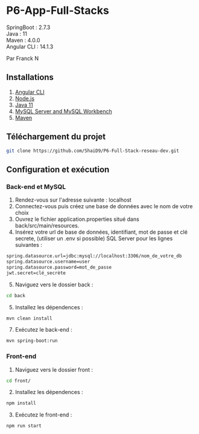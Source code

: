 # P6-App-Full-Stacks

SpringBoot : 2.7.3  
Java : 11  
Maven : 4.0.0  
Angular CLI : 14.1.3  

Par Franck N

## Installations

1. [Angular CLI](https://angular.io/cli)
2. [Node.js](https://nodejs.org/)
3. [Java 11](https://www.oracle.com/java/technologies/javase-jdk11-downloads.html)
4. [MySQL Server and MySQL Workbench](https://dev.mysql.com/downloads/)
5. [Maven](https://maven.apache.org/)

## Téléchargement du projet

```sh
git clone https://github.com/ShaiD9/P6-Full-Stack-reseau-dev.git
```

## Configuration et exécution 
### Back-end et MySQL

1. Rendez-vous sur l'adresse suivante : localhost
2. Connectez-vous puis créez une base de données avec le nom de votre choix
3. Ouvrez le fichier application.properties situé dans back/src/main/resources.
4. Insérez votre url de base de données, identifiant, mot de passe et clé secrete, (utiliser un .env si possible) SQL Server pour les lignes suivantes :

```sh
spring.datasource.url=jdbc:mysql://localhost:3306/nom_de_votre_db
spring.datasource.username=user
spring.datasource.password=mot_de_passe
jwt.secret=clé_secrète
```

5. Naviguez vers le dossier back :
```sh
cd back
```
5. Installez les dépendences :
```sh
mvn clean install
```
7. Exécutez le back-end :
```sh
mvn spring-boot:run
```

### Front-end

1. Naviguez vers le dossier front :
```bash
cd front/
```

2. Installez les dépendences :
```bash
npm install
```

3. Exécutez le front-end :
```bash
npm run start
```